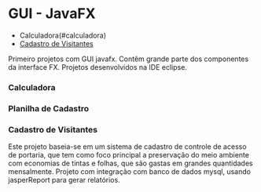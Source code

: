 # GUI - JavaFX
- Calculadora(#calculadora)
- [Cadastro de Visitantes](#cadastro-de-visitantes)


Primeiro projetos com GUI javafx.
Contêm grande parte dos componentes da interface FX.
Projetos desenvolvidos na IDE eclipse.

### Calculadora
### Planilha de Cadastro
### Cadastro de Visitantes
Este projeto baseia-se em um sistema de cadastro de controle de acesso de portaria, que tem como foco principal a preservação do meio ambiente com economias de tintas e folhas, que são gastas em grandes quantidades mensalmente.
Projeto com integração com banco de dados mysql, usando jasperReport para gerar relatórios.
